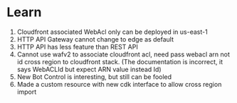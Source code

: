 # Learn

1. Cloudfront associated WebAcl only can be deployed in us-east-1
2. HTTP API Gateway cannot change to edge as default
3. HTTP API has less feature than REST API
4. Cannot use wafv2 to associate cloudfront acl, need pass webacl arn not id cross region to cloudfront stack. (The documentation is incorrect, it says WebACLId but expect ARN value instead Id)
5. New Bot Control is interesting, but still can be fooled
6. Made a custom resource with new cdk interface to allow cross region import
